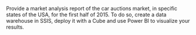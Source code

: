 Provide a market analysis report of the car auctions market, in specific states of the USA, for the first half of 2015.
To do so, create a data warehouse in SSIS, deploy it with a Cube and use Power BI to visualize your results.
